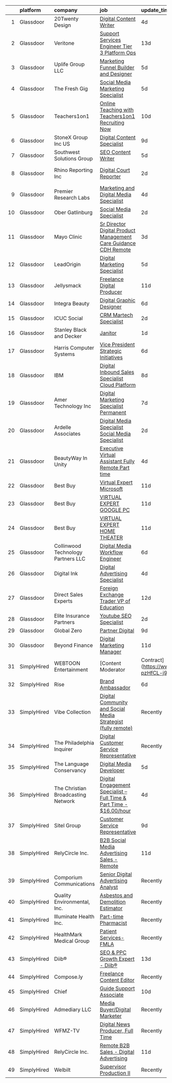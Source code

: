 

|    | platform    | company                             | job                                                                                                                                                                                                                                                                                                                                                                                                                                                                                                                                                                                                                                                                                                                                                                                                                                                                                                                                                                                                                                                                                                                                                                                                                                                                                                                                                                                                                                                                                                                                                                     | update_time   | location             |
|---:|:------------|:------------------------------------|:------------------------------------------------------------------------------------------------------------------------------------------------------------------------------------------------------------------------------------------------------------------------------------------------------------------------------------------------------------------------------------------------------------------------------------------------------------------------------------------------------------------------------------------------------------------------------------------------------------------------------------------------------------------------------------------------------------------------------------------------------------------------------------------------------------------------------------------------------------------------------------------------------------------------------------------------------------------------------------------------------------------------------------------------------------------------------------------------------------------------------------------------------------------------------------------------------------------------------------------------------------------------------------------------------------------------------------------------------------------------------------------------------------------------------------------------------------------------------------------------------------------------------------------------------------------------|:--------------|:---------------------|
|  1 | Glassdoor   | 20Twenty Design                     | [Digital Content Writer](https://www.glassdoor.com/partner/jobListing.htm?pos=106&ao=1110586&s=58&guid=00000182342527e096855999eaa19f64&src=GD_JOB_AD&t=SR&vt=w&ea=1&cs=1_2b71115c&cb=1658732227211&jobListingId=1008017377189&cpc=0AE43CF55DD5119E&jrtk=3-0-1g8q2aa1vjor6801-1g8q2aa2gjiji800-813b4cd8d5015abb--6NYlbfkN0DdLn5tXN_RiyJSiFodarGZFJKa8s6F6AK0THPBWp05MQAviCpm5lNz3MW63fDeOLJ8U8hXXAkt1ircXhGyDc37eKbw07Gpb3QsTMFNWHlA3yA9NtCaRo9uIVkZFStZ2hvTs_6Z178NAgW0WU133fc1MhABPOw4uy5INxUMyDC5a569Yb2kQxW1UGM_2lYra3tBBubKFcsqn61J3LmrjS-mf6fR08uGiM2euYUAtsEEtmwiT90HbtM31FLL4b3XjJAV-SgmSsu2rj4h673geR1nCYg-Cx--ggh9AJfj8NJ1f3xTseUROIfTunpldlSZGYlUX2RXtXvsPe48VcMlITqzLjAvfMihdjCly1Tqm19Xmi23fm4NvVgF0LSEuUqbm9qZF2p0g11eEwoJ_tF3vPGjp8qgvZ_uYUR80Wc2xVLmF-OqxRyrb9YTKHkjDLW3PQlyxkEF20Ocv0vIR78O6eWU7HHkVwG7ierAGqWB-NGoVO5cdWxWYNQIzVwrvDYxg90UjXMFEbzdrQ%3D%3D)                                                                                                                                                                                                                                                                                                                                                                                                                                                                                                                                                                                                                                                                                           | 4d            | Saint Charles, IL    |
|  2 | Glassdoor   | Veritone                            | [Support Services Engineer   Tier 3 Platform Ops](https://www.glassdoor.com/partner/jobListing.htm?pos=126&ao=1110586&s=58&guid=00000182342527e096855999eaa19f64&src=GD_JOB_AD&t=SR&vt=w&ea=1&cs=1_bb8c7a1b&cb=1658732227214&jobListingId=1007997828444&cpc=A8EA696C92E7776B&jrtk=3-0-1g8q2aa1vjor6801-1g8q2aa2gjiji800-62016100c0d85a4a--6NYlbfkN0AZA-BrPxIkZH6h1fBihgf3WIHOaFH2W_MyW_YpNi7Qe02MLMeNgAhHziPpJLdfYOMrPrNqrwlQK3dUkz9D0itKJ3dEORyrSS6TypWKv_0XQii54BHMe8Q5cUMrI3pV37gLss_-E8grGZsNqIzxloENhvaEAZrOXMxsX5qU97tjT0CI9TP_5n0sejW8Xa8KCZcaFJzkSd1kuZRwSg8Pacz20kHKO6RUgLiYWdY9UQpwlKxE3B0-8Fw_fHp9mj28-whCwf610k9nMfEUNurBRbu97SZvp_q-48G5pKaAk7SyqL4hl1aOWJVjJoyfZmYRz8iOn8VkG8ICX-5JLQl-syXXAPNmFEI1e3GEPhnhG8KKz6C7tDh5INaUxqWzTwokBOs_KzB236aypQG7MAfOGQE4kJYF5PoxE2_diwnoed3nrfQNhQt6fDlVBTD-hP3knuC8XOSy0wDYoaByUGLWBVQtgOEQF3lUegl2VT0RYfeRFzqNkt6FEI1rEYHzak7LruNN3GHk5WhqZHfTVyaC5XKrJPaclPDC3tm03WMes3vZV_R75fKhUMsYvisjhHzHunoUCNQdybW8JeyPVK3MaBLB3w9CxSikpSkSI_y5-z-WFHsKKn5kHl80JeI_xXjEn7qBfMsJiMPmHvRZhAcyWi_Ico4rIqoGJi2gwII5e7YQGG9bbBnKgHY6H_J4rI6SxNWHDoZigrxMnhD4T7Le6fCjOwjrm0qeiRkTE1dcNg3-k-pvofBZ9gdOz--VLgqFo1U%3D)                                                                                                                                                                                                                                                                                                                                                                                                                | 13d           | New York, NY         |
|  3 | Glassdoor   | Uplife Group LLC                    | [Marketing Funnel Builder and Designer](https://www.glassdoor.com/partner/jobListing.htm?pos=103&ao=1110586&s=58&guid=00000182342527e096855999eaa19f64&src=GD_JOB_AD&t=SR&vt=w&ea=1&cs=1_eb6a747a&cb=1658732227215&jobListingId=1008014657020&cpc=4249AE273CFED721&jrtk=3-0-1g8q2aa1vjor6801-1g8q2aa2gjiji800-9626593187dd761f--6NYlbfkN0CbWiovo_cOBnk1QnqtJK8YMJcl1Dg5L2y3DqYknVBi0g4YnzB2WrbVFgRptwQh3AmrpnWvoH1v2Da_SRTUFfKdobxHx5JbQvapWDskReTxPdgT-xSVlYOE1g0V3TQBnByOOchkb3tZBiFh8bjtJutsqiyqWtnkrrrYpFTcu1WcZBWFKWkDptaABZIUfIgNNc3ws-WjZFbRz7CPdNaATcdNfKXcoFV8hPBqsnnOA7xsOcQtLcs2mGcw1o9amVjq8PEVzoNbmDyq0RoOGClyrssr9z2JBjOMHbm1JcACxTqWzRNie8SMa3Nxg8T1tuWMQGripcYxe5j5nvr9KdLCHx72t_2XaUC0Q3wwRbZpr6lsvPJcUDxBWMamZZ0sHWh5SlXwtIzmJOQqzluJbGvuaLWVez1i8GQl02eJ_4RijEV1b8jOUZcIUhIE5qAxtWMqAUnDli9id6xLtKMveAZqcZ7lgZE3szm412cxZ7BMXxrpYfZmeygePhlV4ULaMnC3jfqf-4DQbEqI0g%3D%3D)                                                                                                                                                                                                                                                                                                                                                                                                                                                                                                                                                                                                                                                                            | 5d            | Orem, UT             |
|  4 | Glassdoor   | The Fresh Gig                       | [Social Media Marketing Specialist](https://www.glassdoor.com/partner/jobListing.htm?pos=130&ao=1110586&s=58&guid=00000182342527e096855999eaa19f64&src=GD_JOB_AD&t=SR&vt=w&ea=1&cs=1_4bae46c4&cb=1658732227214&jobListingId=1008015464437&cpc=AC285F3A3ECA6BB0&jrtk=3-0-1g8q2aa1vjor6801-1g8q2aa2gjiji800-e2d89ac9c3c80e55--6NYlbfkN0D7L0fXWgHHM9PHFLdACt9Ta5RjzlY_zGrsa8Z-o8CN8XUZjTHC2-0AwDnxTaZASW40D0fihpHIpULlFb5wwu3c8sPY3NdVQ3jkAyz-te7RaZmEZX8Q5cF_tsr1DpSgq5s4bsw1oj5y5yulcRRfGzaZPDEEPwTxgJvXvRif4im0TRGtPX9MvKI19YDambHUF4ZvBGWnnLFW3W1-ag7pgvX8uQCR795B3dWoXPpseEPo7qEfDF1R23ZVJNf2mn3Im16vng3tNzmiAPv7hFtcUv1mp6bj_USRU8JUmatGZ9gAytu6HXvpgKkq62L7B4t64p1b3ZQayl1WdgdS2W4lNTnrkSAtyE_xUkrpm7z5SC2VeR4qp0Tv7wtZi6wDSsKMB_qpTTNrEf483XuzdzsSdW8mp-LRPUHQNxK1NAyY2eo9Pp-MwHxko-2a6DONGpX_jHE30ES60dgrBkNx1rB_sjFZQvnlSE5aS8xwRwJMTBWhoulo2p-alFeBOJSRO1RMYEDAuvkQl2j9fw%3D%3D)                                                                                                                                                                                                                                                                                                                                                                                                                                                                                                                                                                                                                                                                                | 5d            | Remote               |
|  5 | Glassdoor   | Teachers1on1                        | [Online Teaching with Teachers1on1    Recruiting Now](https://www.glassdoor.com/partner/jobListing.htm?pos=111&ao=1110586&s=58&guid=00000182342527e096855999eaa19f64&src=GD_JOB_AD&t=SR&vt=w&ea=1&cs=1_378f3ebe&cb=1658732227212&jobListingId=1008005193009&cpc=8795CF9063CD573D&jrtk=3-0-1g8q2aa1vjor6801-1g8q2aa2gjiji800-878d13e4f6f2f68e--6NYlbfkN0Cp54voNQY1hmcvSFMEtEDASbG_gHrsI0NepZ1dbTooYWyA3t8O-rdgiSdd-mR52LXm3u39ZvKa3O3ILvIQYm2eFuwzZBxuQSb-Vct4qcAmzLamyTd-xnXUeV2cac3_OZ6TGFWDfL_61z-9uYn9dcnswDA1jmIl2KWykXArf0MixL3MovjYKUMxKfNRyzVrpy6FqhkDak0sfplqa8eUl9aaBttQk8X38hyQ2Ua5uaDtEmVcLPdTRDJY5KQf0QmLnNzszh-GbbHCgvQwWugkUyvp1QQkdG3J9NCE31ReAUtj4i2TInFBi5yAXeMw4irkwTmHvzfp_-eH9lHXaPhaVNz_reg_0wWsQ_nET_1e7VwpbhOQpOCcuy-o4Oc6KAcV8UQYIsXipXwtp-c5KwB9PA9XhZXZl0rVvvv4MJYp00kLYCUdDSZwXzqpa1dIVKwi155u3bmP0RRmTb2NrMyJTtAn1yb_effuoCWqHewRH1RrZk1-nqxra50tO7HmzonNjcGZskCUQ4ciQpZRbb5Ve4Rv)                                                                                                                                                                                                                                                                                                                                                                                                                                                                                                                                                                                                                                                          | 10d           | Remote               |
|  6 | Glassdoor   | StoneX Group Inc  US                | [Digital Content Specialist](https://www.glassdoor.com/partner/jobListing.htm?pos=125&ao=1110586&s=58&guid=00000182342527e096855999eaa19f64&src=GD_JOB_AD&t=SR&vt=w&cs=1_3a106238&cb=1658732227214&jobListingId=1008007366808&cpc=8CDBB1EC89CF7160&jrtk=3-0-1g8q2aa1vjor6801-1g8q2aa2gjiji800-c184d62e9908615f--6NYlbfkN0BqEd8mKcsxVSLwRidLi-ap7Ff7gFSDy4wIMcyIZERRBLJc4cm9vnSAREG_ITkUyw4gIWKx3so3sTUJJET4N1LzS5qBPEE36TIs0Ua1d_sOLH7mqIxwTx6hpKzpMg3Vrhm1K62Ch3T3K_dmM1FT4AsbOxnkOIBXzdbDSO11QXyaNrA4IfsV4ucmufbR0aEsTXkIatZ5j8TcnMhv-S93odohyS3OVM2EPjBDtrN8ugFp9XaqwuQLV2uCTHiJ0O8EmpzFYQ0FxUycsmOUeyPfkcxWWzrBJpm7IjPjwxc2bbwgPCLzWi9aZkWCnbpAT7MpA_CppO6_2oh0-NHgy4Oy4acf4sMJ4O9AHBNoAd7u3Zs0sStIBFqCrRAOlelsrnXzVlEHEo2wltCMqwiiU7KXUjROPm_OeVK0b4O4QnotWos2bp0miJFFGXBjFcdfOho2qlggplddc8q_phvZQ7pjzuvA4M4fSLFChNn4f9lp3P9oHL2ub6MU4F9gtL6MvhTrl6eVQ307d50KEF175W5lDN6E1mhF3dLndG08CqE5RnRlD1IyI9L5btt3)                                                                                                                                                                                                                                                                                                                                                                                                                                                                                                                                                                                                                                                        | 9d            | Chicago, IL          |
|  7 | Glassdoor   | Southwest Solutions Group           | [SEO Content Writer](https://www.glassdoor.com/partner/jobListing.htm?pos=115&ao=1110586&s=58&guid=00000182342527e096855999eaa19f64&src=GD_JOB_AD&t=SR&vt=w&ea=1&cs=1_1da8f8e8&cb=1658732227213&jobListingId=1008014409577&cpc=E04C949A9101C6A2&jrtk=3-0-1g8q2aa1vjor6801-1g8q2aa2gjiji800-717025cc098ae7ac--6NYlbfkN0CCBFluiA83yDzh06mJc-GyDogxpmXPGUBD0X3xZg25RJXetdIHVBT8VBmDxqx96ugEddhMNnw3JPpTj-3vknQPhJLBwnrG1aLiz5Uyy9XzopXgtiaPuXtdKJsWCTWwDL9I3TJGe6icZO50OATyCvRCWp_f4sP6KX3DP2JLOzndzR-x1_wp6AGNdEyF3g_NnqFIFdx1VPmaB9DsxQp4Ps-ypeNaw1bcWFOE0891iWs0AsMnZV1O7YUe1TbPKltNelWGK00RDZUwpBdx_-ujfCVw_za6t51hfXs5ec9UrSyODrU_CVFpxgXomBjnpdzcIIlzlwdvRRR4m8kbLHsmo4j9aCqOAQao4Gp1PbQXVByH2WLixBXtQf60BMgzYP-MFwWAGyhabL37Fnw2-xgYI5FKcruqBSCwy7fcCiW-2vOLVORJqjAtru7E2j9GFwSPO9di3WgXxxcj2sGiojjfUpxSvc-CrTeVSIAnDeKMkWH1vC4FBbOpbo2JPIQPVQnhcrU6ICQGpmpe5g%3D%3D)                                                                                                                                                                                                                                                                                                                                                                                                                                                                                                                                                                                                                                                                                               | 5d            | Lewisville, TX       |
|  8 | Glassdoor   | Rhino Reporting Inc                 | [Digital Court Reporter](https://www.glassdoor.com/partner/jobListing.htm?pos=108&ao=1110586&s=58&guid=00000182342527e096855999eaa19f64&src=GD_JOB_AD&t=SR&vt=w&ea=1&cs=1_c9c6cb68&cb=1658732227212&jobListingId=1008023521823&cpc=85D4E989D68E6247&jrtk=3-0-1g8q2aa1vjor6801-1g8q2aa2gjiji800-2554d3863223592e--6NYlbfkN0DfhRLDY5E7BVY3xhBTAobuSaZ3WR2SqAJ-w4NHeQGDZxuTLtiUsxSyz3pXiIgv9py0IIloDCI0leEa0xquwEyhovUhqF5oUV4TeUg7kg9OVemTtVCHk4Us9B6Vsh1QJasxECNohBqw8imNKDfjvOPHbQunZsgv9P6fv-3y4SbHWKhbYiIYfcFSF5z4oEvMhnqCaHnOVu4fVMSMb9TzJIOsFHoRyCQ6YfSD-G81J5P7xyIzd5n2IZkmjwlGnujHRlkFwTxKGyE6KlzL-dMaIqawcMd51a_8t53wGsy0S37SD3M__4U9FxQ0f77YcZlyIUozz7909PZDfz6NzQbq86gNKIuOExzCaLnLMLgthZVSH1UvwrMYju7tB84glVANFQrLCywiRGcN5FjK5gn1TsR1wbc0KuDAJ3SBrd2KFLREJ09ySrl2hiKTumpJ7E9kpaIivJIHNnTmLmHnBAkTRCBucY724I3FQYgTIHMb3sV1j__Pz3xZQhJMxgSVoBlZ7D_YfoS_RLfnqA%3D%3D)                                                                                                                                                                                                                                                                                                                                                                                                                                                                                                                                                                                                                                                                                           | 2d            | Fort Lauderdale, FL  |
|  9 | Glassdoor   | Premier Research Labs               | [Marketing and Digital Media Specialist](https://www.glassdoor.com/partner/jobListing.htm?pos=102&ao=1110586&s=58&guid=00000182342527e096855999eaa19f64&src=GD_JOB_AD&t=SR&vt=w&cs=1_eea039c6&cb=1658732227210&jobListingId=1008017460599&cpc=B2C3004C5D07113D&jrtk=3-0-1g8q2aa1vjor6801-1g8q2aa2gjiji800-2e9b4b221dcae9de--6NYlbfkN0D8xGH_UxYqVAmqCTtO4umaWVpHqxlCI3ORUIuPXpUIiCMVsrA0Jb0KeZnmWsQY4-8K-obYDKceSdkcUGlyQb4gOR6cxpyt_adQVqr2HjgVIIHs9pXIO3UQU0TspRKXMG5L0lcT_O-VYImYG4qdGpzGljP0yaB12v1mlVfHfYMRus9yG-CSZZLz8ZXcjKmEHu_45XP3973o_1wgf8DHPJ2VPSTs4gdNPMs91fbzQNKA-vbyJfouxyO0HMiIN3WANcZZfR-sEQyjT8xWijwm3fG29qhZ0WG_A7YG3gMN2VMxRFUsU373VdB9dxycasY8NcoSm9w1y8zjTVbI1az0etKRYiC4CRwD_4YUerQBBTHEF5ZTlWDB9yHaybldj-rUCjJvIaYxmR8XCA-dAZ8sj4MlMjKPZEbgQZ6oq5h3mHY2hh91wxRtoTlpuSr6DnzVt2qGBixuwG1xMbJ5ivdVjyCB)                                                                                                                                                                                                                                                                                                                                                                                                                                                                                                                                                                                                                                                                                                                                            | 4d            | Austin, TX           |
| 10 | Glassdoor   | Ober Gatlinburg                     | [Social Media Specialist](https://www.glassdoor.com/partner/jobListing.htm?pos=105&ao=1110586&s=58&guid=00000182342527e096855999eaa19f64&src=GD_JOB_AD&t=SR&vt=w&ea=1&cs=1_68ae7f72&cb=1658732227211&jobListingId=1008022904737&cpc=50179EF3956C3176&jrtk=3-0-1g8q2aa1vjor6801-1g8q2aa2gjiji800-f13121f1814e107c--6NYlbfkN0BNJkIhdzeRpR5U41NDNrQoa59poPDDmaiKAyOUPaEsXPI8dAIgDH69a82oFlux5sTyCV3TQ5OqJCkJrnyu2ztrHNxpf2u-n3x3micq06YCb9yB64J9APkPh6G1EjPxX4xiMf80aTguM8U9PnxqMyjeNkjfiBJLk57LKKOh3DxZdRhmG0NZlNwkLUFuBrz4cqcf531IkevZkhQKAf_X-NFR69HtRIsmQhD87e978pY8og-PvjKlaX054KcjVzfXjlKYwDq5oUiiXbJfZ0oqvhNaifHrN4os04PNiO0vAdeFAvp7B3PUN_zZJr46FpQLyyEVihv-qnqocOr7Lm11sj_8PHxi4tTfYpP33HpOvRmAeP_nEhpC6sy4C-FoF6FVwnbX7TBcgDOzOkdKftxZfQJzHB002oxO-DG5SlrEKg1AmyaPCfSHi5phU1WmZsk_W8g7fshK74dM7lKB9V_891Nr18Aqeyyge59qgqRVLl7iLbP78JDEJRobx4HDE0X7QVibGF01bnc-3g%3D%3D)                                                                                                                                                                                                                                                                                                                                                                                                                                                                                                                                                                                                                                                                                          | 2d            | Gatlinburg, TN       |
| 11 | Glassdoor   | Mayo Clinic                         | [Sr  Director   Digital Product Management   Care Guidance  CDH  Remote](https://www.glassdoor.com/partner/jobListing.htm?pos=120&ao=1110586&s=58&guid=00000182342527e096855999eaa19f64&src=GD_JOB_AD&t=SR&vt=w&cs=1_61cdfe66&cb=1658732227213&jobListingId=1008020999905&cpc=C5F9C09AE97B3D2F&jrtk=3-0-1g8q2aa1vjor6801-1g8q2aa2gjiji800-7d4c8903ef116e3a--6NYlbfkN0DAEceP-M7Shj5_gfKRzkCBllP1lnjH5WM5gyIsLK1tG5I7LeeaiVBc2NmkugE2pFBdaow8HVQQiXHxvs3_KPw35-jivaEvKTNPDEJw770GeWVD4MKpWF7DjxT2-SePiZqZ8ZdUBJzyLan17vFk14Q9TrtirlCTTgtn8kTVAZQJeM4o6VFZSYKEdsEWmljJHm1RvZEoEShDruiKcQ_ueBt-YXprPVYWOCOb1wgYK9amcVkyl04jGbyjVdA7ud76faW5Uc3-Jxptirb387llCm_8lLLvXYjp2pfW17ZYsio82sfGUqEXCwedixWCis0odKCq_3O1Bvw6HBVojAqLHsavf63qZTzLTizBXHWmBCJhXBjDFCW7dqfu5zU01K8KXzQpcxJ3vcdQIPWIdJFhTzHIc5MKZTrpWb0uqFhabx3XDw_cuBX9Pqp0ynm-yfqRWnE%3D)                                                                                                                                                                                                                                                                                                                                                                                                                                                                                                                                                                                                                                                                                                                              | 3d            | Rochester, MN        |
| 12 | Glassdoor   | LeadOrigin                          | [Digital Marketing Specialist](https://www.glassdoor.com/partner/jobListing.htm?pos=112&ao=1110586&s=58&guid=00000182342527e096855999eaa19f64&src=GD_JOB_AD&t=SR&vt=w&ea=1&cs=1_dc0973a2&cb=1658732227212&jobListingId=1008015137741&cpc=009A9C8147DF705D&jrtk=3-0-1g8q2aa1vjor6801-1g8q2aa2gjiji800-3ff9889647e8b9c2--6NYlbfkN0BTT1lo8Jwdy_hu5PBsWOg-OgEs4ry3bvHurgSPaoaOHMrQ5kC19dgYzVgNVd0j9Uph76krgt0Jbb8cIBZ9sJEzGII5NVollOg4nZ4ZI2QpRgl7XEjqUH7AM57feQmtEPTICaVg8zUMDwz0cRONfNOlk6HPUh0uJB-Sf8rZYOBE72u-Q3DdMpK1KgI6ZoCRcmHU4STqvl5lN_MLST4wil_MBm6ItX47qcMi6Y71BzfYJzFF85DsXO_FLsJRqpN1UYkVfmE36CSWQKCXrlMlptwkrD7c4jsO0bCL8Txw7K2F9TxgPhQg8LahQKpvQarvyrEMGvQFqyq1g4Zcd3_oENtK0r98z8WnPh1ROYSpz5DNOv9QzzJfZXepSRputDYlngkugoJDxulQISgxfBiBysEgWMZYFMcXK-_ZxsUJ7KAA1cHas7yulsTwUv4pZu_iadNoCdwyZMOx-iG_BxzndDb-X9i6T8sMCOwh-bjJN0yJuwcVtp-rddcTVYl0miiojR-zcwrLiegpzg%3D%3D)                                                                                                                                                                                                                                                                                                                                                                                                                                                                                                                                                                                                                                                                                     | 5d            | Houston, TX          |
| 13 | Glassdoor   | Jellysmack                          | [Freelance Digital Producer](https://www.glassdoor.com/partner/jobListing.htm?pos=116&ao=1110586&s=58&guid=00000182342527e096855999eaa19f64&src=GD_JOB_AD&t=SR&vt=w&ea=1&cs=1_4de3f3b2&cb=1658732227213&jobListingId=1008003840046&cpc=B576E40E3A51D23B&jrtk=3-0-1g8q2aa1vjor6801-1g8q2aa2gjiji800-ae962353e378b22c--6NYlbfkN0B8n3TtewkfrSQLVLmaULFw4rMrE_6oulIovBP1IlqVzo9q5ZR5jXqYu5pdhdmHs9IO16L1skecex-xIi00P-QokFbOAqjZMxR1zvd9E9BvfVsF5khaFAvR45o4O5IDdLSm6Be8oErFOztb5agmJtEaJblQR0dT0Y6ZiNWORvvjkVpdgmXAtq2m__07iexbeANa1KQGjZ59r_REp62V34teR8vXs9wU6n6y_aVYalnUUXfK5Gvu7en2sl_WGtEcySzic7fHzsy9nzi-Il11bCqHPLHkJNDBJUkX7ypGFJ8kieOBaezgwed-EVPCWK-PJYZrCa_Dbe1m0lPG9dQqP80KgdmaX1WpFUMyEe3Tgt-MnfAv6UA3AVWqYeG99AyWBxXRwqGzpVOG_UaE9YSijwvo9D12Y_dCOvmq6pKRSyxIWoEQmZfseUsaIzr_fZGBN6fxitgeHs_e886W8kFz4opt7ekDWzmQli9KA2ihPrL5fw%3D%3D)                                                                                                                                                                                                                                                                                                                                                                                                                                                                                                                                                                                                                                                                                                                       | 11d           | Los Angeles, CA      |
| 14 | Glassdoor   | Integra Beauty                      | [Digital Graphic Designer](https://www.glassdoor.com/partner/jobListing.htm?pos=110&ao=1110586&s=58&guid=00000182342527e096855999eaa19f64&src=GD_JOB_AD&t=SR&vt=w&cs=1_8857072e&cb=1658732227211&jobListingId=1008012336393&cpc=5D10E799EF7E9049&jrtk=3-0-1g8q2aa1vjor6801-1g8q2aa2gjiji800-37195827677686c7--6NYlbfkN0COPWdwSCJPOAkyDe9Lh599O1TcTE17zEfW1nzWD1f-ehRXKnSDZcMQaxUOmgOCqrfKsbX90GBTZNBdoFwzKw4xyzuy9uUfwLpEzqhVdCDK77pDyybizi4myMQen5kF5VIotDpc5ACv4Jm6dhkrqCZqhrqlFPoR34VPv1qV4MCUWfBcmPVeeIM6YesIDCl3zlSL898US5eef9Vs4ZUw9Y9W7FXobO-wTSxIITMuq_YAfzn4oaJOZGBTer7lJo1mYCDajjBaZrwV5L49VUh4F9pn1C4EoHwnCNhfv3aL6rU6sH2orEpnzrzhpbrtZ6mV31m-bFxESvxgv-6XDhgBxZ94ZXF3ThFWg1YqpHRGKfPuQjZKNGK0unZTcpbOQctxEOG2CGVXU_2OAh77ddf-P1poyfUr9TpVTs5Ur-AJuGdz4FZfLJX5koBvIZgIe5OFaefDJse2_CFuF9zF56H8W4beGowq7EhEj27ruMcNUQNRt_MH9yfv8fBP-Wqc3ITF_WGxWuLJOY6m2HIOWkGkZaNFYdXrvyrhM09xOsLShOXVac5JB9SeKQa4OkkdV-14km_iiSVL1q4uxzqU5Cy3WknR)                                                                                                                                                                                                                                                                                                                                                                                                                                                                                                                                                                                                                          | 6d            | Chatsworth, CA       |
| 15 | Glassdoor   | ICUC Social                         | [CRM   Martech Specialist](https://www.glassdoor.com/partner/jobListing.htm?pos=121&ao=1110586&s=58&guid=00000182342527e096855999eaa19f64&src=GD_JOB_AD&t=SR&vt=w&ea=1&cs=1_95be11ff&cb=1658732227214&jobListingId=1008022992071&cpc=9FE5D8D7282D4400&jrtk=3-0-1g8q2aa1vjor6801-1g8q2aa2gjiji800-3a35015538e4defd--6NYlbfkN0C3QxpV1n-JbWCKeD1ltFUpEY2-ZreuuqqjbYA_4FhlcWXeAbRVqReQJX3JLqHVQp7q6yzq6iflJ1TT2ikm1sjBhBKubRfNv800jTwdu9NIXDIV5hgvJDwmdrD57-XaZdHck-zrlV7SH0t8eO6fg2l0D05WGYKrJC3m_2e2n1xNXcSTwU3Zv7yzNwJsToXfiuHskyectnxZZhIyDOPsgT6xnPIEZXKmjW8rMqmqMxIdHcOodcG2BbwWGW_oNcsEhW4xMEML_c15RFWeOD958cWQsQQF0KGuBB3-cZ4Po_33XrP0T5sKjj2H7Vpme5RmwqgUcYdkupltI3_yStotYzMJCCIuOs5tx8v_sNid8WhaNKjuc4HcFbamlSHg0Ynm_J3BW2eO9NiPjbdqVlbqDXDIOGXS_WC53lKADeux_o6Q7_5jET3eRwoWM_6CXuudxM0CcSGvDu7vKT0w0kU-3xo0YfaJRUP2h9WE7u2lSKQYYeW86kWe1r9sLFXRTWhz9KWCuf1WDXHtZA%3D%3D)                                                                                                                                                                                                                                                                                                                                                                                                                                                                                                                                                                                                                                                                                         | 2d            | Remote               |
| 16 | Glassdoor   | Stanley  Black and Decker           | [Janitor](https://www.glassdoor.com/partner/jobListing.htm?pos=124&ao=1110586&s=58&guid=00000182342527e096855999eaa19f64&src=GD_JOB_AD&t=SR&vt=w&cs=1_95582da6&cb=1658732227214&jobListingId=1008024417463&cpc=BA005B1D96992017&jrtk=3-0-1g8q2aa1vjor6801-1g8q2aa2gjiji800-9027806c1d6a1668--6NYlbfkN0B4tB3ecn-Tz2UMl7_LGsQ8-8bGBBDG_IIRbDt0y6iBMGBKDMvkZCHCp6VuzWbD1UVOrIfjWwJwGT3ZlIdsAUCrlwC_op1xlk12xEbB4VcykBQCFjjfC-V0zhZpPiI3dAZkLR12LNGTTjYxnxwFsMlVvXeWH8nfKLqmosdwHGjT8FlLzw8JWmy56j__IRN9Ax_KRWHeomt0WxcsGV5sIKJjTGWmPzpHOMFOsGLyPcfycJGFamwy7KOO4NtlYAvQUKPiN4jnoqCT8LicPHiDNiLsHM8XziRxU-LojlaQWj_-XDW7wB5aNxpgbA3g7HAoZtVXwMPw7Q2yIdkhYD0txUtor0VYKE-GdQRaxhPzqGj8yHJ__6a8giNswWp7Xpng7kht8cDzvUg4hzedeaYy7Rrc8x8h1Up63FjdoSWTJBdE-7u8xw5gOLwYVF6vflR0nksNKQPLKB6ilpQITfoGsgKaWwV49u-agqoGNKTYLFPOhXkoLN7GxPH4yWQrb--69svszXsAbh8JtH4Z0-s_ZS_7Egvq-CiIjEcHfb7Vdf49ivM8Fja9XmC8d9eg4pXQOH3V-xgKYseliKHoHG4qFRn9kqoqvJ4r93OwNOmLF7-rRNDkNykJsYEFmP-Rq3XZzGFekjRNaTdpxiks6PVpDxDa7V_lmp8YYgw3qldIvRbmgyxDEpq7GjJhyOMCQPhqVqn80sjJ-PcW8J9T_g_chlWrGqI7Paf6ZrTAZAxqspulYBsouc69Sj994zMqUNZKGHzQ8IPhOKH5Fj-ikh6z-ZiJBueOvxH4aVR6WqewCbLiJZbehm-12TFYNBivu-4F9VZO_UgWFcnoa8rdWdCW-Uyu_yLtpANWS5sWCXqE-oCRcU84B0TMunKyqpHF___1pa2xilW6wZSJsucEPnV5oaybM8376pu4K6vy22qovUnqeFRFWrNq5GJyKwf_Tdfcd3QwddtP0sOk_bf9PuXcQaAXcEgC-0sesrx8jbhlfnza2gSslXrV8lOCkHqhCW8T5GEzhD4zwHPSS0RAnv88I_su)                                                                                                                                                                           | 1d            | Delhi, IA            |
| 17 | Glassdoor   | Harris Computer Systems             | [Vice President  Strategic Initiatives](https://www.glassdoor.com/partner/jobListing.htm?pos=117&ao=1110586&s=58&guid=00000182342527e096855999eaa19f64&src=GD_JOB_AD&t=SR&vt=w&cs=1_430981ee&cb=1658732227213&jobListingId=1008011844347&cpc=7E69D0A57279CD4B&jrtk=3-0-1g8q2aa1vjor6801-1g8q2aa2gjiji800-b5f5ff01981f1c2c--6NYlbfkN0ABGFc2BqpsDO18QcIal-P8isxvnk46K7l3jdSXbRK7Sd-Vc8CBf3Xn40_KxyE9ufmx-egaTHMvPcXV6eZHGkns8EqPH3hjmfjQSsBGH1HqxM7PNSgOcWQ6c__Y1i5l5DXzT-URG25pHyKXi4dcA1Wf2ol2f9yeYvhya3tLwR2aBkNzVErFHEhfddMT0OI8gHH_4VNkCp-nN8BaabOek7UBMYYL1WT297W7g2BHvrQDuK76T9yt06l0hrbq_MPTmGwOO1EA8NG1KgE1O_3dTB50n_lUqiGNJOuX6egty_jJz_jpXJGj-d_d2-DouT8gyQp_UAMQDiYXerX-MKsuUM1u9zwPbdqMfavPljzif-r3xa2opD8GjB18siRR0Lx_PF3d-ra50-T9JeL-oA6BNwzr_-QDSyhqHQ6xEQ9ij_25oJ7E-fJDt-DH2bNxMZ9tL3FZv-sSgxId7770g5_ILzXgpR4dbVC2fwxkQ_hI07FRRE-gR50yAyV8w9SqjLi5mpbACAdfBRomWV6kcSgO-oK-V7AeZrhCgyvp1EVMEB_lUOjMIcmVpGkBDbjUYvZpPnGRfrDapPn2iGmUQDEQtpWEIJvPbkhUMbE%3D)                                                                                                                                                                                                                                                                                                                                                                                                                                                                                                                                                                                               | 6d            | Remote               |
| 18 | Glassdoor   | IBM                                 | [Digital Inbound Sales Specialist   Cloud Platform](https://www.glassdoor.com/partner/jobListing.htm?pos=122&ao=1110586&s=58&guid=00000182342527e096855999eaa19f64&src=GD_JOB_AD&t=SR&vt=w&cs=1_2ff21ac5&cb=1658732227213&jobListingId=1008009902999&cpc=1120CD366D53BFD9&jrtk=3-0-1g8q2aa1vjor6801-1g8q2aa2gjiji800-33fb06ed0af43c43--6NYlbfkN0ASsx9s5kYVCGTGnmC6Xh9NWSoe0erEY_uce-MxN6cSfhCFF8tPJks6RQ6ru_yf5NJpTTZ3qXvXudrGNzNGK8fmMan0pp9M_nu8hZd4ziVRoo8KLbtyuEuyUkZ1rJRq25rSENl7lSqycjQqhMpuP4LdB9Sm-3_rBtbosvxcOYCdk4-MZhicQ6N90XDfLKkcTCZEZYSrdSWu-Atuvr2HVNmvUE4nrWHAp7NpcwWYuWHbyPA-cnuTpAAmCh1D3ox5CQPyyhJAbQiRWHBWU9rzB-i1vtuCtSBjEoaK_RjV0Rbm_0-HEsxXdXBpYNA6lUSCplRY6jhWYE7i9hOesTtp0xI6dBvEDUkSXXJmdiIQpKuyC4QKRXeJErZ3V8kCQRFStwDZVB0VH1I2l8aMqTYzta83OKWvm7FZvLVkQb5CWfJWIxbrJkjTqq2U4ACYeseHhQC5_-6LisXFNGQOEdnTiGNdMb7Nh8w58nwGwhfYMI_R3JwISCSXgnMCCnGAlhmcaktYXLubgKB7rV-NQC4cSMckVUEh9MB7hsntUSwAyOEq3f73cZhYs6y-rk1imXby9Rym6T0JT-OKbajECqphGyapoePmaNGTozbuPkDZBvs9AVHaLzFrzm15Mhxmmz5xtYmxVJSoZLJRi36y0-yRZIQ7BhZbaA3a9IQac9Xby1Qv44_NAXVlsuxF-Zil1RIts1nX1vwggOLQBJmWkwxZUQzLmJ7bNEykb460aT2RoHlt7lUizJRWAyszPaKvFOFDpmFm2bjEy1Ozbf9harYN33nIFOroZzy9nd6hoOSLIzAaTE6toALrrYSQOIkoM_e1zEr9OsAxoAHMSswVVahWWIt1kgZ1Mo5ZOgEOajvp8t14jGWfUOqxkIF92GqD4E0Fw6NIqQv0TCRzzIZSKy4i-wyVpqPZze4FwO9imdD9pWVrcfO5d-dO9iD60TAug0jwyuhvB-De98FRalXWMZXxQzmhGMyWUVGBWzxkqi0KaQ0_wi3awQFjpayLGM2cxPRuUwL8qVEDs3UT3Yn1RB6F5KK7pza0AHMwSIitiwmu8M2Lux0wxQ5m5IJ3dChMcq87zN-NE-Pwg573-u_RV_HHkrabkbMZUICIFUpjG0TaIScUz9xDOFuWREAWfP4lp8ywPqunOqrX4VTwr_n5M3p3mElD) | 8d            | Houston, TX          |
| 19 | Glassdoor   | Amer Technology  Inc                | [Digital Marketing Specialist   Permanent](https://www.glassdoor.com/partner/jobListing.htm?pos=101&ao=1110586&s=58&guid=00000182342527e096855999eaa19f64&src=GD_JOB_AD&t=SR&vt=w&ea=1&cs=1_84406e4a&cb=1658732227211&jobListingId=1008010252632&cpc=66625C18893C0C14&jrtk=3-0-1g8q2aa1vjor6801-1g8q2aa2gjiji800-5891f85817a86ca9--6NYlbfkN0Af7IH--f52cTUDwFMUanxXcd3NiV5wYJyzlyk1G5yREYcHNsx28vaPvssSXve8CRaWU0dS_ZeYkLyqPPJz5ku7_Fkv6gO8BXYZquwnJDiieclQ07CtpTJ-7p_qdAur7GD4wOt3OY78snlEFrWtSUp3VjyExNPM-4_9CYXvosn7bMshq4Ui9Q3BslHplIqVpYw-RVcp39lmOtxZtJXwqvxYJDq49cxySLSSfBAryaqq270s2EAPXrs19tA3O17OHaPcm8qPl3d_8zqLibuRiwR3nPn-ikKrpJkHAbq2WQtvN_fuXwT-MTkolo-J0yMyEA1wePnzbA2SKiIpACkpsoo54pm8huxHnAJ9in9TT7ghIh6Jr5h_d4rBcPGwqCFo-NBp45R8_GixfJ9ldAPP6oLsa2jka3wf_xw0jbRHAv0Qle1CzqV552WB32zxAr16Wtniv169ZLrCgPMtTGLf7BWXY7zAtYNKjJM-wxOi-_z6seSZ9CazT4rPK0VJ22sgsxvQG4h46guXDB-LtW1eaqIQhLZ_4FGs2DY%3D)                                                                                                                                                                                                                                                                                                                                                                                                                                                                                                                                                                                                                                                       | 7d            | Zanesville, OH       |
| 20 | Glassdoor   | Ardelle Associates                  | [Digital Media Specialist   Social Media Specialist](https://www.glassdoor.com/partner/jobListing.htm?pos=123&ao=1110586&s=58&guid=00000182342527e096855999eaa19f64&src=GD_JOB_AD&t=SR&vt=w&ea=1&cs=1_390f04d4&cb=1658732227214&jobListingId=1008022915726&cpc=663B5FE45D73772E&jrtk=3-0-1g8q2aa1vjor6801-1g8q2aa2gjiji800-216776e5382bfb7e--6NYlbfkN0Bjxg0-iNeaVrUGYT3yzpix1hRJqbbbBFOo70boh1sTuUQMkDxAZAG5ScICqU3f7j7rTazDy9TIdYXm3NUjR6XC-pKkZD6Ux2O1Rkby3XX__jQoPlYCMKR5VrpxFnysE3GgQw8HBHvbxHoy7YOHcu4FJKScSrYYKg7MlCug_8L5fpY4ZHyiaLbpaJtFW9lPSem22nDsjdR0sAluudiY1qXx_5opKDfs-9bpiD_gGYrLUKEdSL4eJlqdqoj4bWwPhmmRBZwdEvLVK-g6432AlIM7Yw1r3htB9jZfB-JfbF95-BOLAqmASH-Ti-KRl9OpMNVye3_uDJAZ9Tj7fwO2BaBSHVQdLVBnHXb8sdlnnpV7xO6uJOvOxF0u0RVBEQHV4aJcD-EgLMhscrBc3xHEBL1Db03oA59wYrvmKv68AozpzeP0dJKPQux4h3Wv8IebOWgfi0hqvb1LnfUEW6txq9R8mWfWzXf7OzCpEh5I2T6fk-HRS9mPS_9StRCXv9CFi9_N_s9H9lVMNQ%3D%3D)                                                                                                                                                                                                                                                                                                                                                                                                                                                                                                                                                                                                                                                               | 2d            | Newark, NJ           |
| 21 | Glassdoor   | BeautyWay In Unity                  | [Executive Virtual Assistant   Fully Remote  Part time](https://www.glassdoor.com/partner/jobListing.htm?pos=119&ao=1110586&s=58&guid=00000182342527e096855999eaa19f64&src=GD_JOB_AD&t=SR&vt=w&ea=1&cs=1_10288261&cb=1658732227214&jobListingId=1008017523761&cpc=8795CF9063CD573D&jrtk=3-0-1g8q2aa1vjor6801-1g8q2aa2gjiji800-8a51c9a158c8035f--6NYlbfkN0BSFMCn7eeYRzS2N3iwmmjpTrky-tMhmfn8thTthZAoeXanBWnGyBj8EOGDSSrQZ6xwdAqR8xVKllv5jNv6mmCPuFEttUFP7txrRe4oqrq7F1Ofcikjjv6X6l9Sr7Akf_NxRosujJIcKnXOsZ_TdIb-enWdRGhJ8XA-z8WXWg1pMTrF-_7SDU3p54pUZWtAT37OW2O27Ds2bfBXWP_CwcVOXUPvJQTYJB9q5k21VASIphxBLfuzpgSi0EDb16kaflTIBIQG0eAm89PWMH0NhDTFqTyeW2WnDP8JVpYtOs3I32Pi1-lsEssdRN7jUSxNFskm8RXFP_UY1CraTHMsO05XylCvQiGKTj7rDnKAAFp_YHM3JzSOjZjyiKDllBcdyvcK9-UwMd64eWkLuWUTzdflLKsg8x2MFcNn3kXJekiEzTNIYNsgFuvUvt7HQSRm55aBidQtnOczhwkLhtfs1EGjr-r8pau_hIGhkS7Zc0ClFjvca7hK4RQYJA6HYkBAYW7n58ZcJ6DnxVmq1Fyll7HMjcVbI5TOjc8%3D)                                                                                                                                                                                                                                                                                                                                                                                                                                                                                                                                                                                                                                          | 4d            | Remote               |
| 22 | Glassdoor   | Best Buy                            | [Virtual Expert  Microsoft](https://www.glassdoor.com/partner/jobListing.htm?pos=107&ao=1110586&s=58&guid=00000182342527e096855999eaa19f64&src=GD_JOB_AD&t=SR&vt=w&cs=1_c73d2a48&cb=1658732227211&jobListingId=1008002779231&cpc=FC4EF002566A9691&jrtk=3-0-1g8q2aa1vjor6801-1g8q2aa2gjiji800-22deb34ca3c5dee4--6NYlbfkN0A3euUoOlcFOg58Q6nmuUh0Lnp17JpRiT8Tdiqcy7-gI9uE1twFKLcgkHNF_W4BAoyTMm5J7s03ywYSc5dcpMPK0LKkI4zeXl9-wro2dd9oyvWf3uaTRObB0gJGQCtuuqBChvhb5i7p4XA5TwLyBOdE7M8nCVMo2b0QMVxcOfblDHv09jKl_7ge0on94R1AfvaFOZ6JT_HiVZiRqHUjPflal7Y5uSYvf0Oz6Xg1HEK5yHufThRBNzm9FEVCtEG_TfsA1D_UM70XCHHEQkVoClFPMolrD3m2E5tZLAVjCMOTrPXG568VRbwESYiKyAUTc-2YzJEXqBeNT55JtAZNgypslfpCSoLdW42A1MNJQyZA28hqmkiMtMW4dq_jCEZH26F7iT-fy5o3cOlj_cQMB75qRyGWl12dXB-I6nOMkJ5H74Zy1W_nbRvxmC_yG501ctbf2Dgk-iyNgn45p4dYupg_vkUahQ9LVeA7RJS_b6p15R3Vcvsxsyk60NrPQoYg-cA%3D)                                                                                                                                                                                                                                                                                                                                                                                                                                                                                                                                                                                                                                                                                                           | 11d           | Bloomington, MN      |
| 23 | Glassdoor   | Best Buy                            | [VIRTUAL EXPERT  GOOGLE PC](https://www.glassdoor.com/partner/jobListing.htm?pos=128&ao=1110586&s=58&guid=00000182342527e096855999eaa19f64&src=GD_JOB_AD&t=SR&vt=w&cs=1_e34eb2a9&cb=1658732227214&jobListingId=1008003174372&cpc=81AAE51C33FDE227&jrtk=3-0-1g8q2aa1vjor6801-1g8q2aa2gjiji800-74968f3f9553d333--6NYlbfkN0A3euUoOlcFOg58Q6nmuUh0Lnp17JpRiT8Tdiqcy7-gI9uE1twFKLcgfQN1HXbWEZTEBNjOcT0dPzv-v8GOMPVyGvnF4l2ju3QxYRvZAOu5TK7LZJpa0sEL5R6TlJDSI2tYOEh2Xd-yvAz1CkWeS8JMKbpWPER8lin3H-77HjlY0CIpX9xqnZS1G3P-T4ytXzGZqEQ2s0ffo4-he1vgx0Q6IEhsdobxSAaXNwVkrbP957usxO6oQXjAcgWP1CWfDiI_2OVHbKISXEnOiFX1fUQSGxMQc3am_iW6B4d8NBrQtyRL1OYoTHETLJsHNW1TqZc8aoy7GVp9JAbW175POQHFr12J2KDvCLJzO8A-oK5K38X7kfGM67KkXDAJqinKU0bjl65TEhQERasnOSTMt7VtVWNSCx30X6t7rNN0L5PBDqjqcE8Rfh313ZKs-_IZEux0owmHgwI-4zDJiG-kaVPuXweuqVR5zuvgG3rTy2zhyJ0USdInxDbq3jZm0cywomo%3D)                                                                                                                                                                                                                                                                                                                                                                                                                                                                                                                                                                                                                                                                                                           | 11d           | Bloomington, MN      |
| 24 | Glassdoor   | Best Buy                            | [VIRTUAL EXPERT  HOME THEATER](https://www.glassdoor.com/partner/jobListing.htm?pos=118&ao=1110586&s=58&guid=00000182342527e096855999eaa19f64&src=GD_JOB_AD&t=SR&vt=w&cs=1_2c5f8dc3&cb=1658732227213&jobListingId=1008002779226&cpc=66EACBD3E279A8FF&jrtk=3-0-1g8q2aa1vjor6801-1g8q2aa2gjiji800-d2a61cc72f37f8d3--6NYlbfkN0A3euUoOlcFOg58Q6nmuUh0Lnp17JpRiT8Tdiqcy7-gI9uE1twFKLcgFei9ga37lp_nqqsW0f3IgejXtcMhsgoBIZ3tBli2zU_MlpjVBgDLUp-BaYySt4DWzxHLj9sDKBJa4vErSsMqZWZ0erjx0Gpbv4zlz2byuqDHU-4m9k1GyT3K5SHvA7CBKIbtVPASfwTSg9HRtzzJ3y4Y4ZMMyWNIxAvGV6aMQFPJwkFWEExZL_uwmV0RBj1WU_OcHQxBiaCVkJSYsOHUU3EhFIrpCG2M3R8jTuM5jEe9ONA0MOs1ZJ-IK-I4FdFmp2SyyGYgcTAdysLgrg7hc4X3Vb6kJQCBY9H6yGsmmvBnoBItU9JhYfJSH0GFzH4IiuRmSl78zGhdwJoclHgX2PzgsGITF12OZpLMfnoZaLsOjkPb-8O1ZUKOdVFSFRaTF12r8aTgxDiyGG9UgRKP_7QFsCpoPDpr0ywhAMwESTzEb-d7fS5D0ASKTwJVS1wnnoDajeAG7bo%3D)                                                                                                                                                                                                                                                                                                                                                                                                                                                                                                                                                                                                                                                                                                        | 11d           | Bloomington, MN      |
| 25 | Glassdoor   | Collinwood Technology Partners  LLC | [Digital Media Workflow Engineer](https://www.glassdoor.com/partner/jobListing.htm?pos=113&ao=1110586&s=58&guid=00000182342527e096855999eaa19f64&src=GD_JOB_AD&t=SR&vt=w&ea=1&cs=1_09685772&cb=1658732227213&jobListingId=1008011994977&cpc=4B4B39186BDA197B&jrtk=3-0-1g8q2aa1vjor6801-1g8q2aa2gjiji800-1f309604c2b4dbc9--6NYlbfkN0Bch2DQBo8zF7EdxzSNX8_SeXdRX3ylaOzDo2YMlUTXFxonpmP7InOhihBn9frzIkhxAB3Kt6l74ZXo470vGEuXTC3WTLPGSVLVjH9UnDeKmG8Q1RGurf-Bm_LTho_guCW0mTDqs7CnlqN8QhSEya-MMEbEsSHB9-KZKQ-4cYot6Xoe189JB05IWxaQtEDe1ELOk88t6ragW1SnGxfUIp2gviADaJpO7nkfN65ldHU-dN-H8wFrl78EyiOnQvXOPtPtCCMurpF-vSMeH6yYF61K54BQFO8meON6mEbNGhfhDNH3KioiWSAqFe0AWwzSEucRmf99ddBvCq22lG-6ruYjKYY6PiZXkWRmvSusqPDz52WlLFpbuZFY-EwbeKHea-IKv1cv7zRk0aX5OIEshQ2jc3p3Hi4Zcecl2DG2gHOb4xg4FTweLclNFbsMu7eJfdBY6d-fzX8lLkcEkr5iTNFGNTy16wY83GAgm_UxLoeaNRbVkwk6of0hnNK6CkMtLPRVThay3WLBh8uBHCI6X2Y1)                                                                                                                                                                                                                                                                                                                                                                                                                                                                                                                                                                                                                                                                              | 6d            | Remote               |
| 26 | Glassdoor   | Digital Ink                         | [Digital Advertising Specialist](https://www.glassdoor.com/partner/jobListing.htm?pos=104&ao=1110586&s=58&guid=00000182342527e096855999eaa19f64&src=GD_JOB_AD&t=SR&vt=w&ea=1&cs=1_54668db1&cb=1658732227211&jobListingId=1008017553897&cpc=956B2567E1972B70&jrtk=3-0-1g8q2aa1vjor6801-1g8q2aa2gjiji800-dc16c5ab3b29f610--6NYlbfkN0AO-lx13pzomzdSppJUWL3QXsQT8oyFk4U4LWH8QC50CpSgFicFTTHHGQKAIxBtOYciRpBbjeYyFBywuUsdIal-PSU4QM-ig36333qyAWd2i2YFZkC11rB459ctImW65yzz1pCgAgB4n-fN45EbbC24eUfk3JmLi6MO3nDf2tcE35C56fq8bWd8AH6JTkiZkWmY4pr_6NZznoFMy_c3pdJQltQkmfERqQuGb0cYfkIUJK74oxGkYaaPjSZPu8pVfYvq2WQ5UtF98tBrjImzB64tK5Cgd5yO22bqSjcbj5-AedyoG2RPjzW-WqHVS4CotMJ5pkAEGT6XMDWCEyICFwFv9oGOp4GWUCcXe8Tp1la1vjFbiRj0zAhp1IHCFHJrCXeAqwDiliFndwpkxfZssMmLcPst6gn7k9-KN6Kw5D0KG3noa08NcFoRHpKF_MlN3Zz1tmx1y63xri_II2c5SSPP9VIQPX6vHuWPSsrE1rvdjEVXtVKSbCRQIIKULY0D5LIRYu1yNFRCkdc1CGJlY3gF)                                                                                                                                                                                                                                                                                                                                                                                                                                                                                                                                                                                                                                                                               | 4d            | Carlsbad, CA         |
| 27 | Glassdoor   | Direct Sales Experts                | [Foreign Exchange Trader  VP of Education](https://www.glassdoor.com/partner/jobListing.htm?pos=109&ao=1110586&s=58&guid=00000182342527e096855999eaa19f64&src=GD_JOB_AD&t=SR&vt=w&ea=1&cs=1_73f0bb75&cb=1658732227212&jobListingId=1008000112945&cpc=496C5EE6B32F83EE&jrtk=3-0-1g8q2aa1vjor6801-1g8q2aa2gjiji800-141377f7ed02958b--6NYlbfkN0Dkvn15_3RauwvZQVirIF2pAl8QSlngE4RHVulfKwvvjfeaMOjw2Gba1twJ_PLpUOlq_sT7Lf-LPCN3XcyNCNJqKfTNMZvC2fdmrlGB_7EQq7hZiM0xuXJQiJ4rvfP61LyGNlqmWfmWGqx94cxDr-guNi1zC8pQuIOCVJq1IKld7zSa6EaHDm8P8xuGgFy-ktX3pgeaEYdUyvLvztok8I5lE_aj3Y9ywYIYkKwsSXEy6_GqMgbfcVQH7iT_Zc2x6e-KM_4Di8t4f_ousqpT6SqTVZIDrKz2bkYY2UH_E5yiD3pq-PuXYrY1G5d-kFRJJaVF2ZD8llJjzXZnl_JX_5Zj_WtB2w2XCJsGQkQzYdWKJygXO46_VfCLG0SJPqs_pAt2ybDEJFV5vOed1XizGu7a_hqeHdR1NhHMr1exLDOmSvjsgcM151Pm9RdplXGEt3CmP9lt54Yel3W0wPcQy5ZPbbC_WIMioTeFVWQzSh3jrdp9sG54Iwu1K40OBe_gRQOZvGO1BfCrkpfcLI9ZaircUlU0t2KZE04%3D)                                                                                                                                                                                                                                                                                                                                                                                                                                                                                                                                                                                                                                                       | 12d           | Remote               |
| 28 | Glassdoor   | Elite Insurance Partners            | [Youtube SEO Specialist](https://www.glassdoor.com/partner/jobListing.htm?pos=129&ao=1110586&s=58&guid=00000182342527e096855999eaa19f64&src=GD_JOB_AD&t=SR&vt=w&ea=1&cs=1_5af31eac&cb=1658732227214&jobListingId=1008022536019&cpc=6BF42D0955AE9A34&jrtk=3-0-1g8q2aa1vjor6801-1g8q2aa2gjiji800-7c13479948df9950--6NYlbfkN0B4jp5mfsiLEiFpPCxOna81i2z6rJx9ZIZWhVZJ6SFnYSkeGgT_bIy7QLgVFr_mfokwLmVpgMwCXGyWyOokpI6NcSzs5hJfTURAOWHyrxiOC983OpFjwo1FDuHwvcwQ5KQJXMuekY33ZVjHXerAso095z3KBY5qjI5ICWW1JvbO92mBtgdXlyYIiO3bVSEgDcUDRw7g4tqr5OPJWm-UbZTKurCbfF5YLtyzrXUorrXCMPRY3_lgGIgfjS9G2u4n-JiCGriNlVFHOdBYqmgUO4GDioZPrWmynuRTmCQ0CzBiZ0yyw6cDLYQCjqOxvyGXUCItozI-xEo9jaTpFRElJPVAsTEjPadN5DYbEMPe_e1vALirwIN7aZi3kfdWLpm8TRkT1PReBDBGxWxXYKFB_PBOPMzKgdVZoKissedOdnoickYCBG1kOfvNci7wEkMhqXDZdUirOVt_LllK55medPxXmtjEZhYAyTPEq2n4JoSE9OfBEoyK7NIAtLw6k4b50U4%3D)                                                                                                                                                                                                                                                                                                                                                                                                                                                                                                                                                                                                                                                                                                         | 2d            | Remote               |
| 29 | Glassdoor   | Global Zero                         | [Partner  Digital](https://www.glassdoor.com/partner/jobListing.htm?pos=114&ao=1110586&s=58&guid=00000182342527e096855999eaa19f64&src=GD_JOB_AD&t=SR&vt=w&ea=1&cs=1_cd4fbdbe&cb=1658732227213&jobListingId=1008008395019&cpc=C891152315FA1AD8&jrtk=3-0-1g8q2aa1vjor6801-1g8q2aa2gjiji800-e6b45861bb4133f3--6NYlbfkN0DehRHyDblLCuCrMSeX7_nzd9fRBVNdZzCABRIai5ML0d4fKtcVU-aBETAnTMocVn805xa0h4kwMKj_AbacgNWfVAAwROG7xt29NWouxeruHJWpCPQG2R8JzxI-42G5ApyIi7Iamsle4KDzUwXOx-a0118uUaekgZWEWLKQHH8AaeYhEHwfV2Dn5HEQl9GEMTRn5MLtWitaQjIxnGzeGs_5t1B4RUiU9sXaagp_FTMXXD5r40BmL2Zr7he9H74QtBPDYZh6jdry60N1oZyeLitVQY8SvwyXXClnuBKs-3niuB5CYo3jrbEKc668ulWC5uxk8VxqmYn9mFcbzNU_RNlGoMHZLwOMwqsA-tC1jWMWTUbfbgpuP3C-_HtBLniKCtVPz18gpGmN_X4Ai2Nd-a0uBxQU6Mss-pucJY_Kd0QPB1u-ObEZdY6wBWy3rkWXT8pwoEBpQSZM5WGmTcNBr-eJ6jFfOQMc1SAO-SjYYJn3PjyKTWYA8Np3)                                                                                                                                                                                                                                                                                                                                                                                                                                                                                                                                                                                                                                                                                                                             | 9d            | Remote               |
| 30 | Glassdoor   | Beyond Finance                      | [Digital Marketing Manager](https://www.glassdoor.com/partner/jobListing.htm?pos=127&ao=1110586&s=58&guid=00000182342527e096855999eaa19f64&src=GD_JOB_AD&t=SR&vt=w&ea=1&cs=1_7ccaee71&cb=1658732227214&jobListingId=1008002596308&cpc=6BF42D0955AE9A34&jrtk=3-0-1g8q2aa1vjor6801-1g8q2aa2gjiji800-e602a39e807ecbaf--6NYlbfkN0C6t7gdI9IhPzuGFLZmEq6XL_Xf4eXAi1AxtRXoS3e---FTZ-6gtpDAioHBAeZig7s57WpAe4KFP7hR5P7SlcObziStNQ4iU3bnR4U9mKrBZero5c7GpkZ4c3cUwar0yRRyjoelfgmJvtqy6_XaTPUpuZaqGlQlusQqfKm1KBVkk8XdfRGZB6JOU2IELpEtSHN-CjI45KWwF2U_ME9hxpODhoy_2swgN0yK-6gnN0GwXEAM_3U4InnUz1H1e_0EGsO6VrXsviBXnNAGoaeMKCoEGAWCqqr16yVS-yuKczlZ7t_ocSSjRpR2qormAgFjAekYDwskdLapctkR79VD_KuckIb745NxbFjqmx1rUCTfxdDgx_RGOOqK03sg4MDVbSEJio_UI5OBZJd2_469d0NqQdgLZnrqSQqOINS4C9EbJZEj6FhvmUXT5wLpwyS8P_JcVI1BNYi1Re9mVN4Si_o1xQ5wocrJKA0M9D56rmbQMqRkUGd6YiQ-cvN4Mj3fulnld34kriF9IQ%3D%3D)                                                                                                                                                                                                                                                                                                                                                                                                                                                                                                                                                                                                                                                                                        | 11d           | Remote               |
| 31 | SimplyHired | WEBTOON Entertainment               | [Content Moderator | Contract](https://www.simplyhired.com/job/xD1Hfd0OJypA2tdQKZPVm-pzHfCL-j919Hkm-J98qCNv6aBbajb7hg?q=digital+platform)                                                                                                                                                                                                                                                                                                                                                                                                                                                                                                                                                                                                                                                                                                                                                                                                                                                                                                                                                                                                                                                                                                                                                                                                                                                                                                                                                                                                                               | 10d           | Los Angeles, CA      |
| 32 | SimplyHired | Rise                                | [Brand Ambassador](https://www.simplyhired.com/job/JncTxYzRjfCa-S74Vu6MWr5JsD1rBq20HwSghd2rScJ8cHq-RcybYA?q=digital+platform)                                                                                                                                                                                                                                                                                                                                                                                                                                                                                                                                                                                                                                                                                                                                                                                                                                                                                                                                                                                                                                                                                                                                                                                                                                                                                                                                                                                                                                           | 6d            | Remote               |
| 33 | SimplyHired | Vibe Collection                     | [Digital Community and Social Media Strategist (fully remote)](https://www.simplyhired.com/job/mFhekmKtImqQKNpmVBEIhsNXQfCVEsFxzwBNDMdQGJDfi_jkGtWRsg?q=digital+platform)                                                                                                                                                                                                                                                                                                                                                                                                                                                                                                                                                                                                                                                                                                                                                                                                                                                                                                                                                                                                                                                                                                                                                                                                                                                                                                                                                                                               | Recently      | Saint John, VI       |
| 34 | SimplyHired | The Philadelphia Inquirer           | [Digital Customer Service Representative](https://www.simplyhired.com/job/_byEIQLqU4p2XjK5jHToR-FNX8J7B5HbGAbjMgkLwSFtKnW2Xezy7Q?q=digital+platform)                                                                                                                                                                                                                                                                                                                                                                                                                                                                                                                                                                                                                                                                                                                                                                                                                                                                                                                                                                                                                                                                                                                                                                                                                                                                                                                                                                                                                    | Recently      | Remote +1 location   |
| 35 | SimplyHired | The Language Conservancy            | [Digital Media Developer](https://www.simplyhired.com/job/pp0SGpb6ckkg3BgZISkJq80qQuPySLCxUyutcaz2u1y8zRmb-VxYFQ?q=digital+platform)                                                                                                                                                                                                                                                                                                                                                                                                                                                                                                                                                                                                                                                                                                                                                                                                                                                                                                                                                                                                                                                                                                                                                                                                                                                                                                                                                                                                                                    | 5d            | Bloomington, IN      |
| 36 | SimplyHired | The Christian Broadcasting Network  | [Digital Engagement Specialist – Full Time & Part Time - $16.00/hour](https://www.simplyhired.com/job/rLD7kEMIef_Gt8hEjkNwWhOT1_G0Hfzvdmz_1F47cWKSxepOk9DliQ?q=digital+platform)                                                                                                                                                                                                                                                                                                                                                                                                                                                                                                                                                                                                                                                                                                                                                                                                                                                                                                                                                                                                                                                                                                                                                                                                                                                                                                                                                                                        | 4d            | Remote               |
| 37 | SimplyHired | Sitel Group                         | [Customer Service Representative](https://www.simplyhired.com/job/YM_cx681zGuknsVtNmNDnhmSqu4mTjBPhsk7Vc5zMmXULJTVlgVfHw?q=digital+platform)                                                                                                                                                                                                                                                                                                                                                                                                                                                                                                                                                                                                                                                                                                                                                                                                                                                                                                                                                                                                                                                                                                                                                                                                                                                                                                                                                                                                                            | 9d            | Pendleton, IN        |
| 38 | SimplyHired | RelyCircle Inc.                     | [B2B Social Media Advertising Sales - Remote](https://www.simplyhired.com/job/hOcgLzi4bUBaejAaFoXx_fphGRuoY-7qur6vWnas5e70HckU0YuM9A?q=digital+platform)                                                                                                                                                                                                                                                                                                                                                                                                                                                                                                                                                                                                                                                                                                                                                                                                                                                                                                                                                                                                                                                                                                                                                                                                                                                                                                                                                                                                                | 11d           | Remote               |
| 39 | SimplyHired | Comporium Communications            | [Senior Digital Advertising Analyst](https://www.simplyhired.com/job/ERLivHfEKbmmP8n1ybWHXYuvOWdnIxkATzLcPSVLAq7KREZ_w9uDUw?q=digital+platform)                                                                                                                                                                                                                                                                                                                                                                                                                                                                                                                                                                                                                                                                                                                                                                                                                                                                                                                                                                                                                                                                                                                                                                                                                                                                                                                                                                                                                         | Recently      | Rock Hill, SC        |
| 40 | SimplyHired | Quality Environmental, Inc.         | [Asbestos and Demolition Estimator](https://www.simplyhired.com/job/Xp28goQL8bI4DdsTIc2Kjjc6i45Qe6WuKmh6A-Ilm_89lSswagrnUw?q=digital+platform)                                                                                                                                                                                                                                                                                                                                                                                                                                                                                                                                                                                                                                                                                                                                                                                                                                                                                                                                                                                                                                                                                                                                                                                                                                                                                                                                                                                                                          | Recently      | Santa Fe Springs, CA |
| 41 | SimplyHired | Illuminate Health Inc.              | [Part-time Pharmacist](https://www.simplyhired.com/job/vNkE1aMrMaCJPd-2zu4drkcYSJ4xzBg6OYvhC-DtxQDa4IGayBwA5w?q=digital+platform)                                                                                                                                                                                                                                                                                                                                                                                                                                                                                                                                                                                                                                                                                                                                                                                                                                                                                                                                                                                                                                                                                                                                                                                                                                                                                                                                                                                                                                       | Recently      | Remote               |
| 42 | SimplyHired | HealthMark Medical Group            | [Patient Services- FMLA](https://www.simplyhired.com/job/6LZ2ba5sbitnglPHtQS6B0cSY3fXntGAk9QyGhw_9522SorB1uOfcg?q=digital+platform)                                                                                                                                                                                                                                                                                                                                                                                                                                                                                                                                                                                                                                                                                                                                                                                                                                                                                                                                                                                                                                                                                                                                                                                                                                                                                                                                                                                                                                     | Recently      | Remote               |
| 43 | SimplyHired | Diib®                               | [SEO & PPC Growth Expert - Diib®](https://www.simplyhired.com/job/5BQv1xH04kmtzwmLp1mpC3OMf-7K-miNTbcpHxFNuH6ZK35YnZkxaw?q=digital+platform)                                                                                                                                                                                                                                                                                                                                                                                                                                                                                                                                                                                                                                                                                                                                                                                                                                                                                                                                                                                                                                                                                                                                                                                                                                                                                                                                                                                                                            | 13d           | Salt Lake City, UT   |
| 44 | SimplyHired | Compose.ly                          | [Freelance Content Editor](https://www.simplyhired.com/job/jcMnWHfCJsP10RhjRoPhjEa9lV0Qt4PoaDRdV0-D0WD6IyA8JRmVAQ?q=digital+platform)                                                                                                                                                                                                                                                                                                                                                                                                                                                                                                                                                                                                                                                                                                                                                                                                                                                                                                                                                                                                                                                                                                                                                                                                                                                                                                                                                                                                                                   | Recently      | Remote               |
| 45 | SimplyHired | Chief                               | [Guide Support Associate](https://www.simplyhired.com/job/jwjkNmnqgnF54bS4jWayJDayNDsTX5DuxHClgIMgIAGPHd_8vIYTMQ?q=digital+platform)                                                                                                                                                                                                                                                                                                                                                                                                                                                                                                                                                                                                                                                                                                                                                                                                                                                                                                                                                                                                                                                                                                                                                                                                                                                                                                                                                                                                                                    | 10d           | New York, NY         |
| 46 | SimplyHired | Admediary LLC                       | [Media Buyer/Digital Marketer](https://www.simplyhired.com/job/lClYK7th0jpmk5heiJW8aszptf616bIJPg3tZ0vcqO6B6-fvuyMq0w?q=digital+platform)                                                                                                                                                                                                                                                                                                                                                                                                                                                                                                                                                                                                                                                                                                                                                                                                                                                                                                                                                                                                                                                                                                                                                                                                                                                                                                                                                                                                                               | Recently      | Flemington, NJ       |
| 47 | SimplyHired | WFMZ-TV                             | [Digital News Producer, Full Time](https://www.simplyhired.com/job/_KhTg0vi47PSFtgq7aBX_OX6tuD_JWrbh14qJdb6oBlTZq9uBC8iLA?q=digital+platform)                                                                                                                                                                                                                                                                                                                                                                                                                                                                                                                                                                                                                                                                                                                                                                                                                                                                                                                                                                                                                                                                                                                                                                                                                                                                                                                                                                                                                           | Recently      | Allentown, PA        |
| 48 | SimplyHired | RelyCircle Inc.                     | [Remote B2B Sales - Digital Advertising](https://www.simplyhired.com/job/mzJSA66XIv3eb_YV36SeXWQ2aFXrlM-1IJmS17ObjBC0ScpAGUhXfw?q=digital+platform)                                                                                                                                                                                                                                                                                                                                                                                                                                                                                                                                                                                                                                                                                                                                                                                                                                                                                                                                                                                                                                                                                                                                                                                                                                                                                                                                                                                                                     | 11d           | Remote               |
| 49 | SimplyHired | Welbilt                             | [Supervisor Production II](https://www.simplyhired.com/job/WoqTzImVryLBdx201mV4zyLGdyDbzo6rZww0G5WV1uqyAT_Cxsdueg?q=digital+platform)                                                                                                                                                                                                                                                                                                                                                                                                                                                                                                                                                                                                                                                                                                                                                                                                                                                                                                                                                                                                                                                                                                                                                                                                                                                                                                                                                                                                                                   | Recently      | Mount Pleasant, MI   |